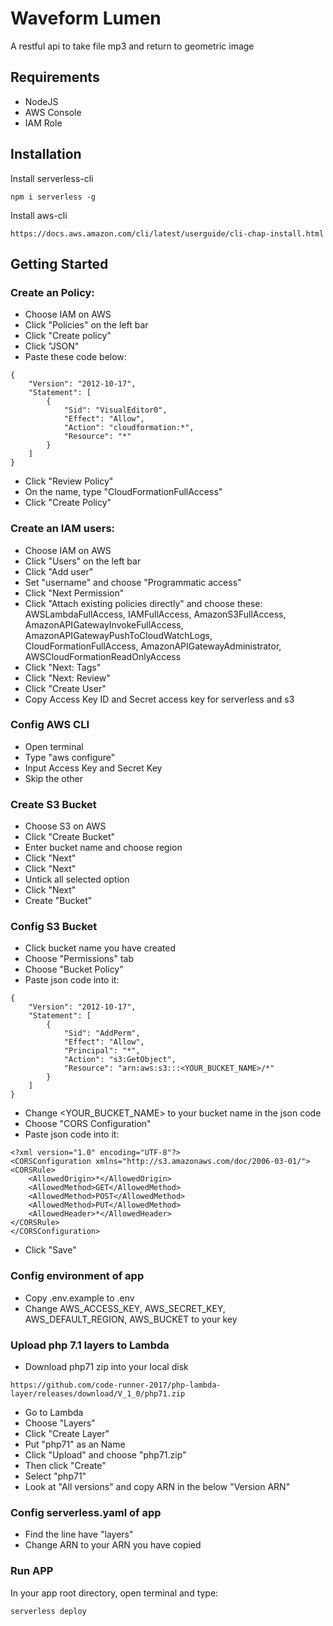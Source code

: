 # Waveform Lumen
A restful api to take file mp3 and return to geometric image

## Requirements
* NodeJS
* AWS Console
* IAM Role

## Installation
Install serverless-cli
````
npm i serverless -g
````

Install aws-cli
````
https://docs.aws.amazon.com/cli/latest/userguide/cli-chap-install.html
````

## Getting Started

### Create an Policy:
* Choose IAM on AWS
* Click "Policies" on the left bar
* Click "Create policy"
* Click "JSON"
* Paste these code below:
````
{
    "Version": "2012-10-17",
    "Statement": [
        {
            "Sid": "VisualEditor0",
            "Effect": "Allow",
            "Action": "cloudformation:*",
            "Resource": "*"
        }
    ]
}
````
* Click "Review Policy"
* On the name, type "CloudFormationFullAccess"
* Click "Create Policy"

### Create an IAM users:
* Choose IAM on AWS
* Click "Users" on the left bar
* Click "Add user"
* Set "username" and choose "Programmatic access"
* Click "Next Permission"
* Click "Attach existing policies directly" and choose these: AWSLambdaFullAccess, IAMFullAccess, AmazonS3FullAccess, AmazonAPIGatewayInvokeFullAccess, AmazonAPIGatewayPushToCloudWatchLogs, CloudFormationFullAccess, AmazonAPIGatewayAdministrator, AWSCloudFormationReadOnlyAccess
* Click "Next: Tags"
* Click "Next: Review"
* Click "Create User"
* Copy Access Key ID and Secret access key for serverless and s3

### Config AWS CLI
* Open terminal
* Type "aws configure"
* Input Access Key and Secret Key
* Skip the other


### Create S3 Bucket
* Choose S3 on AWS
* Click "Create Bucket"
* Enter bucket name and choose region
* Click "Next"
* Click "Next"
* Untick all selected option
* Click "Next"
* Create "Bucket"

### Config S3 Bucket
* Click bucket name you have created
* Choose "Permissions" tab
* Choose "Bucket Policy"
* Paste json code into it:
````
{
    "Version": "2012-10-17",
    "Statement": [
        {
            "Sid": "AddPerm",
            "Effect": "Allow",
            "Principal": "*",
            "Action": "s3:GetObject",
            "Resource": "arn:aws:s3:::<YOUR_BUCKET_NAME>/*"
        }
    ]
}
````
* Change <YOUR_BUCKET_NAME> to your bucket name in the json code
* Choose "CORS Configuration"
* Paste json code into it:
````
<?xml version="1.0" encoding="UTF-8"?>
<CORSConfiguration xmlns="http://s3.amazonaws.com/doc/2006-03-01/">
<CORSRule>
    <AllowedOrigin>*</AllowedOrigin>
    <AllowedMethod>GET</AllowedMethod>
    <AllowedMethod>POST</AllowedMethod>
    <AllowedMethod>PUT</AllowedMethod>
    <AllowedHeader>*</AllowedHeader>
</CORSRule>
</CORSConfiguration>
````
* Click "Save"

### Config environment of app
* Copy .env.example to .env
* Change AWS_ACCESS_KEY, AWS_SECRET_KEY, AWS_DEFAULT_REGION, AWS_BUCKET to your key

### Upload php 7.1 layers to Lambda
* Download php71 zip into your local disk
````
https://github.com/code-runner-2017/php-lambda-layer/releases/download/V_1_0/php71.zip
````
* Go to Lambda
* Choose "Layers"
* Click "Create Layer"
* Put "php71" as an Name
* Click "Upload" and choose "php71.zip"
* Then click "Create"
* Select "php71"
* Look at "All versions" and copy ARN in the below "Version ARN"

### Config serverless.yaml of app
* Find the line have "layers"
* Change ARN to your ARN you have copied

### Run APP
In your app root directory, open terminal and type:
````
serverless deploy
````

